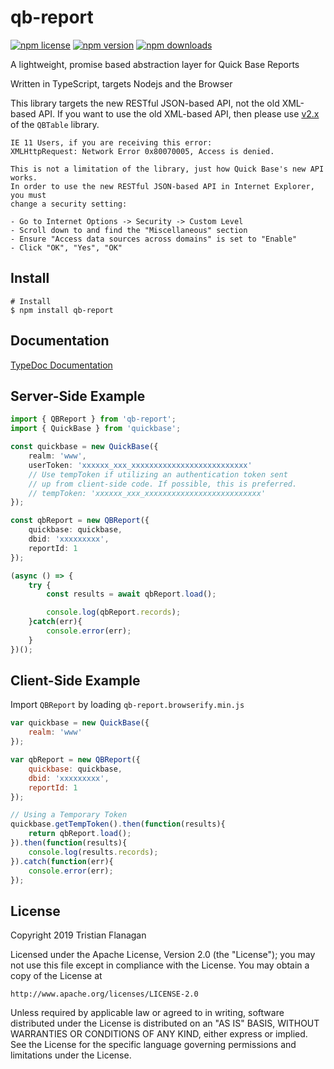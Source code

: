 qb-report
=========

[![npm license](https://img.shields.io/npm/l/qb-report.svg)](https://www.npmjs.com/package/qb-report) [![npm version](https://img.shields.io/npm/v/qb-report.svg)](https://www.npmjs.com/package/qb-report) [![npm downloads](https://img.shields.io/npm/dm/qb-report.svg)](https://www.npmjs.com/package/qb-report)

A lightweight, promise based abstraction layer for Quick Base Reports

Written in TypeScript, targets Nodejs and the Browser

This library targets the new RESTful JSON-based API, not the old XML-based API. If you want to use the old XML-based API, then please use [v2.x](https://github.com/tflanagan/node-qb-table/tree/v2.x/) of the `QBTable` library.

```
IE 11 Users, if you are receiving this error:
XMLHttpRequest: Network Error 0x80070005, Access is denied.

This is not a limitation of the library, just how Quick Base's new API works.
In order to use the new RESTful JSON-based API in Internet Explorer, you must
change a security setting:

- Go to Internet Options -> Security -> Custom Level
- Scroll down to and find the "Miscellaneous" section
- Ensure "Access data sources across domains" is set to "Enable"
- Click "OK", "Yes", "OK"
```

Install
-------
```
# Install
$ npm install qb-report
```

Documentation
-------------

[TypeDoc Documentation](https://tflanagan.github.io/node-qb-report/)

Server-Side Example
-------------------
```typescript
import { QBReport } from 'qb-report';
import { QuickBase } from 'quickbase';

const quickbase = new QuickBase({
    realm: 'www',
    userToken: 'xxxxxx_xxx_xxxxxxxxxxxxxxxxxxxxxxxxxx'
    // Use tempToken if utilizing an authentication token sent
    // up from client-side code. If possible, this is preferred.
    // tempToken: 'xxxxxx_xxx_xxxxxxxxxxxxxxxxxxxxxxxxxx'
});

const qbReport = new QBReport({
	quickbase: quickbase,
	dbid: 'xxxxxxxxx',
	reportId: 1
});

(async () => {
    try {
        const results = await qbReport.load();

        console.log(qbReport.records);
    }catch(err){
        console.error(err);
    }
})();
```

Client-Side Example
-------------------
Import `QBReport` by loading `qb-report.browserify.min.js`

```javascript
var quickbase = new QuickBase({
    realm: 'www'
});

var qbReport = new QBReport({
	quickbase: quickbase,
	dbid: 'xxxxxxxxx',
	reportId: 1
});

// Using a Temporary Token
quickbase.getTempToken().then(function(results){
    return qbReport.load();
}).then(function(results){
    console.log(results.records);
}).catch(function(err){
    console.error(err);
});
```

License
-------
Copyright 2019 Tristian Flanagan

Licensed under the Apache License, Version 2.0 (the "License");
you may not use this file except in compliance with the License.
You may obtain a copy of the License at

    http://www.apache.org/licenses/LICENSE-2.0

Unless required by applicable law or agreed to in writing, software
distributed under the License is distributed on an "AS IS" BASIS,
WITHOUT WARRANTIES OR CONDITIONS OF ANY KIND, either express or implied.
See the License for the specific language governing permissions and
limitations under the License.
